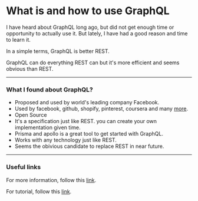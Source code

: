 # What is and how to use GraphQL

I have heard about GraphQL long ago, but did not get enough time or opportunity to actually use it. But lately, I have had a good reason and time to learn it.

In a simple terms, GraphQL is better REST.

GraphQL can do everything REST can but it's more efficient and seems obvious than REST.

---

### What I found about GraphQL?

- Proposed and used by world's leading company Facebook.
- Used by facebook, github, shopify, pinterest, coursera and many [more](https://graphql.org/users).
- Open Source
- It's a specification just like REST. you can create your own implementation given time.
- Prisma and apollo is a great tool to get started with GraphQL.
- Works with any technology just like REST.
- Seems the obivious candidate to replace REST in near future.

---

### Useful links

For more information, follow this [link](https://graphql.org).

For tutorial, follow this [link](https://www.howtographql.com).
